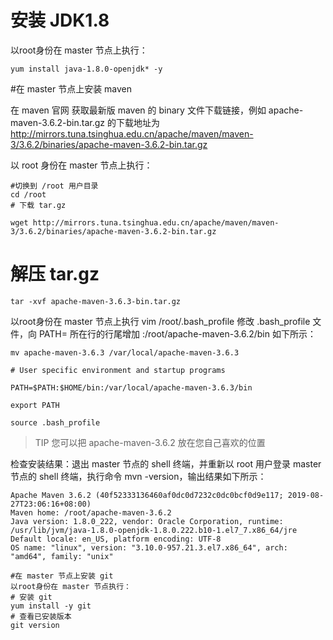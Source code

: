 # 安装 JDK1.8
以root身份在 master 节点上执行：

```
yum install java-1.8.0-openjdk* -y
```



#在 master 节点上安装 maven

在 maven 官网 获取最新版 maven 的 binary 文件下载链接，例如 apache-maven-3.6.2-bin.tar.gz 的下载地址为 http://mirrors.tuna.tsinghua.edu.cn/apache/maven/maven-3/3.6.2/binaries/apache-maven-3.6.2-bin.tar.gz

以 root 身份在 master 节点上执行：

```
#切换到 /root 用户目录
cd /root
# 下载 tar.gz

wget http://mirrors.tuna.tsinghua.edu.cn/apache/maven/maven-3/3.6.2/binaries/apache-maven-3.6.2-bin.tar.gz

```



# 解压 tar.gz
```
tar -xvf apache-maven-3.6.3-bin.tar.gz
```

以root身份在 master 节点上执行 vim /root/.bash_profile 修改 .bash_profile 文件，向 PATH= 所在行的行尾增加 :/root/apache-maven-3.6.2/bin 如下所示：



```
mv apache-maven-3.6.3 /var/local/apache-maven-3.6.3
```

```
# User specific environment and startup programs

PATH=$PATH:$HOME/bin:/var/local/apache-maven-3.6.3/bin

export PATH
```

```
source .bash_profile
```

> TIP 
> 您可以把 apache-maven-3.6.2 放在您自己喜欢的位置

检查安装结果：退出 master 节点的 shell 终端，并重新以 root 用户登录 master 节点的 shell 终端，执行命令 mvn -version，输出结果如下所示：

```
Apache Maven 3.6.2 (40f52333136460af0dc0d7232c0dc0bcf0d9e117; 2019-08-27T23:06:16+08:00)
Maven home: /root/apache-maven-3.6.2
Java version: 1.8.0_222, vendor: Oracle Corporation, runtime: /usr/lib/jvm/java-1.8.0-openjdk-1.8.0.222.b10-1.el7_7.x86_64/jre
Default locale: en_US, platform encoding: UTF-8
OS name: "linux", version: "3.10.0-957.21.3.el7.x86_64", arch: "amd64", family: "unix"
```

```
#在 master 节点上安装 git
以root身份在 master 节点执行：
# 安装 git
yum install -y git
# 查看已安装版本
git version
```


